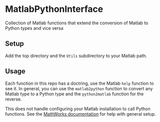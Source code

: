# MatlabPythonInterface
Collection of Matlab functions that extend the conversion of Matlab to Python types and vice versa

## Setup
Add the top directory and the `Utils` subdirectory to your Matlab path.

## Usage
Each function in this repo has a doctring, use the Matlab `help` function to see it. In general, you can use the `matlab2python` function to 
convert any Matlab type to a Python type and the `python2matlab` function for the reverse.

This does not handle configuring your Matlab installation to call Python functions. See the 
[MathWorks documentation](https://www.mathworks.com/help/matlab/call-python-libraries.html)
for help with general setup.
